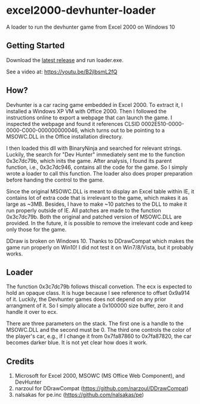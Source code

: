 # excel2000-devhunter-loader
A loader to run the devhunter game from Excel 2000 on Windows 10

## Getting Started

Download the [latest release](https://github.com/jeffli678/excel2000-devhunter-loader/releases/download/v1.0/devhunter-loader.zip) and run loader.exe. 

See a video at: https://youtu.be/B2jlbsmL2fQ

## How?

Devhunter is a car racing game embedded in Excel 2000. To extract it, I installed a Windows XP VM with Office 2000. Then I followed the instructions online to export a webpage that can launch the game. I inspected the webpage and found it references CLSID 0002E510-0000-0000-C000-000000000046, which turns out to be pointing to a MSOWC.DLL in the Office installation directory. 

I then loaded this dll with BinaryNinja and searched for relevant strings. Luckily, the search for "Dev Hunter" immediately sent me to the function 0x3c7dc79b, which inits the game. After analysis, I found its parent function, i.e., 0x3c7dc946, contains all the code for the game. So I simply wrote a loader to call this function. The loader also does proper preparation before handing the control to the game. 

Since the original MSOWC.DLL is meant to display an Excel table within IE, it contains lot of extra code that is irrelevant to the game, which makes it as large as ~3MB. Besides, I have to make ~10 patches to the DLL to make it run properly outside of IE. All patches are made to the function 0x3c7dc79b. Both the original and patched version of MSOWC.DLL are provided. In the future, it is possible to remove the irrelevant code and keep only those for the game. 

DDraw is broken on Windows 10. Thanks to DDrawCompat which makes the game run properly on Win10! I did not test it on Win7/8/Vista, but it probably works. 

## Loader

The function 0x3c7dc79b follows thiscall convetion. The ecx is expected to hold an opaque class. It is huge because I see reference to offset 0x9a914 of it. Luckily, the Devhunter games does not depend on any prior arrangment of it. So I simply allocate a 0x100000 size buffer, zero it and handle it over to ecx. 

There are three parameters on the stack. The first one is a handle to the MSOWC.DLL and the second must be 0. The third one controls the color of the player's car, e.g., if I change it from 0x7fa87860 to 0x7fa87820, the car becomes darker blue. It is not yet clear how does it work. 

## Credits

1. Microsoft for Excel 2000, MSOWC (MS Office Web Component), and DevHunter 
2. narzoul for DDrawCompat (https://github.com/narzoul/DDrawCompat)
3. nalsakas for pe.inc (https://github.com/nalsakas/pe)
